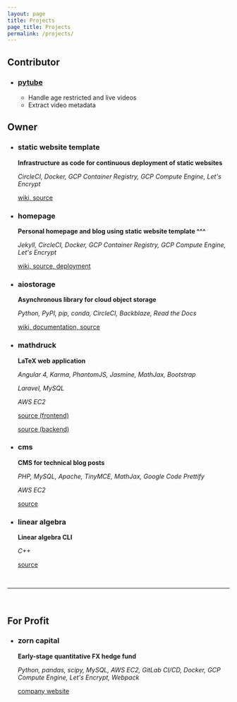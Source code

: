 ```yaml
---
layout: page
title: Projects
page_title: Projects
permalink: /projects/
---
```


    
## Contributor

- ### [pytube](https://github.com/nficano/pytube)
    - Handle age restricted and live videos
    - Extract video metadata

## Owner

- ### static website template

    **Infrastructure as code for continuous deployment of static websites**

    _CircleCI, Docker, GCP Container Registry, GCP Compute Engine, Let's Encrypt_

    [wiki, ](https://github.com/family-guy/test-website/wiki)
    [source](https://github.com/family-guy/test-website) 

- ### homepage
    
    **Personal homepage and blog using static website template ^^^**
    
    _Jekyll, CircleCI, Docker, GCP Container Registry, GCP Compute Engine, Let's Encrypt_

    [wiki, ](https://github.com/family-guy/homepage/wiki)
    [source, ](https://github.com/family-guy/homepage) 
    [deployment](https://guyrking.com)

- ### aiostorage

    **Asynchronous library for cloud object storage**
    
    _Python, PyPI, pip, conda, CircleCI, Backblaze, Read the Docs_
    
    [wiki, ](https://family-guy.github.io/aiostorage-wiki/)
    [documentation, ](http://aiostorage.readthedocs.io/)
    [source](https://github.com/family-guy/aiostorage)

- ### mathdruck 

    **LaTeX web application**

    _Angular 4, Karma, PhantomJS, Jasmine, MathJax, Bootstrap_

    _Laravel, MySQL_

    _AWS EC2_

    [source (frontend)](https://github.com/grking8/mathdruck-ng1)

    [source (backend)](https://github.com/grking8/mathdruck-rest)

- ### cms

    **CMS for technical blog posts**

    _PHP, MySQL, Apache, TinyMCE, MathJax, Google Code Prettify_

    _AWS EC2_

    [source](https://github.com/grking8/web-cms)

- ### linear algebra

    **Linear algebra CLI**

    _C++_

    [source](https://github.com/grking8/linear-algebra)
<br />

***

<br />

## For Profit

- ### zorn capital

    **Early-stage quantitative FX hedge fund**
    
    _Python, pandas, scipy, MySQL, AWS EC2, GitLab CI/CD, Docker, 
    GCP Compute Engine, Let's Encrypt, Webpack_ 
    
    [company website](https://zorncapital.com)

